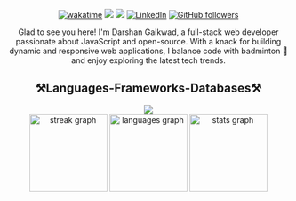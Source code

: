 <div align="center">

[![wakatime](https://wakatime.com/badge/user/018bc9e4-4b72-4347-968d-38f6246d1c7c.svg)](https://wakatime.com/@018bc9e4-4b72-4347-968d-38f6246d1c7c)
<a href="https://visitorbadge.io/status?path=darshangaikwad4114%2Fdarshangaikwad4114"><img src="https://api.visitorbadge.io/api/visitors?path=darshangaikwad4114%2Fdarshangaikwad4114&label=🌍 %20 Total%20Visitors&countColor=%23263759&style=flat&labelStyle=none" /></a>
<a href="https://github.com/darshangaikwad4114?tab=repositories"><img src="https://img.shields.io/github/stars/darshangaikwad4114?style=flat&logo=github&label=Total%20Stars&color=teal"/></a>
[![LinkedIn](https://img.shields.io/static/v1.svg?label=LinkedIn&message=darshan-gaikwad&logo=linkedin&style=flat&color=blue)](https://www.linkedin.com/in/darshan-gaikwad/) [![GitHub followers](https://img.shields.io/github/followers/darshangaikwad4114.svg?label=Follow%20@darshangaikwad4114&style=social)](https://github.com/darshangaikwad4114/)

Glad to see you here! I'm Darshan Gaikwad, a full-stack web developer passionate about JavaScript and open-source. With a knack for building dynamic and responsive web applications, I balance code with badminton 🏸 and enjoy exploring the latest tech trends.

<div align="center">
<h2>⚒️Languages-Frameworks-Databases⚒️</h2>
    <img src="https://skillicons.dev/icons?i=c,cpp,java,python,html,css,javascript,typescript,bootstrap,tailwind,babel,sass,nodejs,react,redux,next,express,mongo,mysql,vite,webpack,firebase,netlify,aws,postman,githubactions,git,github,figma,vscode,&perline=10" />
</div>

<div align="center">
  <img src="https://streak-stats.demolab.com?user=darshangaikwad4114&locale=en&mode=Daily&theme=github_dark&hide_border=true&border_radius=5&order=3" height="140" alt="streak graph"  />
  <img src="https://github-readme-stats.vercel.app/api/top-langs?username=darshangaikwad4114&locale=en&hide_title=false&layout=compact&card_width=320&langs_count=50&theme=github_dark&hide_border=true&order=2" height="140" alt="languages graph"  />
  <img src="https://github-readme-stats.vercel.app/api?username=darshangaikwad4114&hide_title=false&hide_rank=false&show_icons=true&include_all_commits=true&count_private=true&disable_animations=false&theme=github_dark&locale=en&hide_border=true&order=1" height="140" alt="stats graph"  />
</div>

<!-- <h2>📊 LeetCode Stats 📊</h2>

![LeetCode Stats](https://leetcode.card.workers.dev/darshangaikwad4114?theme=dark&font=baloo&extension=activity) -->
